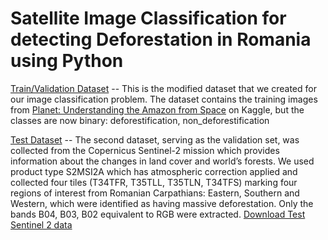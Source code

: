 # Satellite Image Classification for detecting Deforestation in Romania using Python

[Train/Validation Dataset](https://drive.google.com/file/d/199zqlL_K3ZQWuyrPxdoB_KsKi7-pIG1j/view?usp=share_link) -- This is the modified dataset that we created for our image classification problem. The dataset contains the training images from [Planet: Understanding the Amazon from Space](https://www.kaggle.com/competitions/planet-understanding-the-amazon-from-space/data) on Kaggle, but the classes are now binary: deforestification, non_deforestification

[Test Dataset](https://scihub.copernicus.eu/dhus/#/home) -- The second dataset, serving as the validation set, was collected from the Copernicus Sentinel-2 mission which provides information about the changes in land cover and world’s forests. We used product type S2MSI2A which has atmospheric correction applied and collected four tiles (T34TFR, T35TLL, T35TLN, T34TFS) marking four regions of interest from Romanian Carpathians: Eastern, Southern and Western, which were identified as having massive deforestation. Only the bands B04, B03, B02 equivalent to RGB were extracted. [Download Test Sentinel 2 data](https://drive.google.com/file/d/1VXPeBy-r31qJI60R7DSnFHxqrdRZFE6b/view?usp=sharing)
